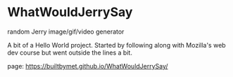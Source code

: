 # WhatWouldJerrySay
random Jerry image/gif/video generator

A bit of a Hello World project. Started by following along with Mozilla's web dev course but went outside the lines a bit.

page: https://builtbymet.github.io/WhatWouldJerrySay/